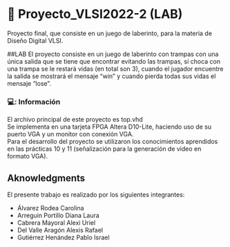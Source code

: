 # :page_with_curl: Proyecto_VLSI2022-2 <b>(LAB)</b>

Proyecto final, que consiste en un juego de laberinto, para la materia de Diseño Digital VLSI.

##LAB
El proyecto consiste en un juego de laberinto con trampas con una única salida que se tiene que encontrar evitando las trampas, si choca con una trampa se le restará vidas (en total son 3), cuando el jugador encuentre la salida se mostrará el mensaje “win” y cuando pierda todas sus vidas el mensaje “lose”.

### 💻: Información
El archivo principal de este proyecto es top.vhd<br>
Se implementa en una tarjeta FPGA Altera D10-Lite, haciendo uso de su puerto VGA y un monitor con conexión VGA.<br>
Para el desarrollo del proyecto se utilizaron los conocimientos aprendidos en las prácticas 10 y 11 (señalización para la generación de video en formato VGA).

## Aknowledgments
El presente trabajo es realizado por los siguientes integrantes:
<ul>
  <li>Álvarez Rodea Carolina
  <li>Arreguin Portillo Diana Laura
  <li>Cabrera Mayoral Alexi Uriel
  <li>Del Valle Aragón Alexis Rafael
  <li>Gutiérrez Henández Pablo Israel
</ul>

